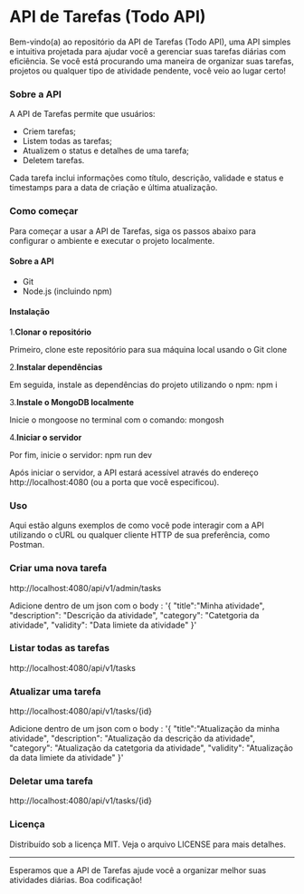 <h1>API de Tarefas (Todo API)</h1>

<p>
  Bem-vindo(a) ao repositório da API de Tarefas (Todo API), uma API simples e intuitiva projetada para ajudar você a gerenciar suas tarefas diárias com eficiência. Se você está procurando uma maneira de organizar suas tarefas, projetos ou qualquer tipo de atividade pendente, você veio ao lugar certo!
</p>


<h3>Sobre a API</h3>

<p>A API de Tarefas permite que usuários:</p>

<ul>
  <li>Criem tarefas;</li>
  <li>Listem todas as tarefas;</li>
  <li>Atualizem o status e detalhes de uma tarefa;</li>
  <li>Deletem tarefas.</li>
</ul>

<p>
  Cada tarefa inclui informações como título, descrição, validade e status e timestamps para a data de criação e última atualização.
</p>


<h3>Como começar</h3>

<p>
  Para começar a usar a API de Tarefas, siga os passos abaixo para configurar o ambiente e executar o projeto localmente.
</p>


<h4>Sobre a API</h4>

<ul>
  <li>Git</li>
  <li>Node.js (incluindo npm)</li>
</ul>


<h4>Instalação</h4>

<p>1.<b>Clonar o repositório</b></p>

<p>Primeiro, clone este repositório para sua máquina local usando o Git clone</p>


<p>2.<b>Instalar dependências</b></p>

<p>Em seguida, instale as dependências do projeto utilizando o npm: npm i</p>

<p>3.<b>Instale o MongoDB localmente</b></p>

<p>Inicie o mongoose no terminal com o comando: mongosh</p>

<p>4.<b>Iniciar o servidor</b></p>

<p>Por fim, inicie o servidor: npm run dev</p>

<p>
  Após iniciar o servidor, a API estará acessível através do endereço http://localhost:4080 (ou a porta que você especificou).
</p>

<h3>Uso</h3>

<p>
  Aqui estão alguns exemplos de como você pode interagir com a API utilizando o cURL ou qualquer cliente HTTP de sua preferência, como Postman.
</p>


<h3>Criar uma nova tarefa</h3>
<p>http://localhost:4080/api/v1/admin/tasks</p>
<p> Adicione dentro de um json com o body :
  '{
	"title":"Minha atividade",
	"description": "Descrição da atividade",
	"category": "Catetgoria da atividade",
	"validity": "Data limiete da atividade"
  }'
</p>


<h3>Listar todas as tarefas</h3>
<p>http://localhost:4080/api/v1/tasks</p>


<h3>Atualizar uma tarefa</h3>
<p>http://localhost:4080/api/v1/tasks/{id}</p>
<p> Adicione dentro de um json com o body :
  '{
	"title":"Atualização da minha atividade",
	"description": "Atualização da descrição da atividade",
	"category": "Atualização da catetgoria da atividade",
	"validity": "Atualização da data limiete da atividade"
  }'
</p>

<h3>Deletar uma tarefa</h3>
<p>http://localhost:4080/api/v1/tasks/{id}</p>


<h3>Licença</h3>
<p>Distribuído sob a licença MIT. Veja o arquivo LICENSE para mais detalhes.</p>

<hr>

<p>Esperamos que a API de Tarefas ajude você a organizar melhor suas atividades diárias. Boa codificação!</p>